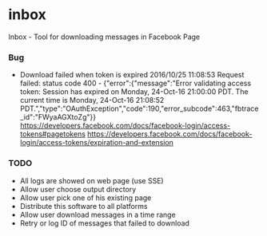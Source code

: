 # inbox
Inbox - Tool for downloading messages in Facebook Page


### Bug
- Download failed when token is expired
2016/10/25 11:08:53 Request failed: status code 400 - {"error":{"message":"Error validating access token: Session has expired on Monday, 24-Oct-16 21:00:00 PDT. The current time is Monday, 24-Oct-16 21:08:52 PDT.","type":"OAuthException","code":190,"error_subcode":463,"fbtrace_id":"FWyaAGXtoZg"}}
https://developers.facebook.com/docs/facebook-login/access-tokens#pagetokens
https://developers.facebook.com/docs/facebook-login/access-tokens/expiration-and-extension


### TODO
- All logs are showed on web page (use SSE)
- Allow user choose output directory
- Allow user pick one of his existing page
- Distribute this software to all platforms
- Allow user download messages in a time range
- Retry or log ID of messages that failed to download